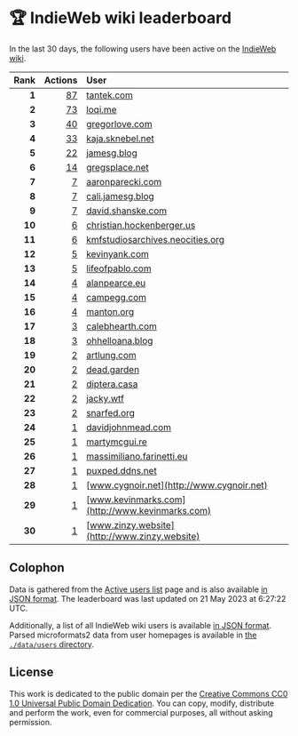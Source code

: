 # 🏆 IndieWeb wiki leaderboard

In the last 30 days, the following users have been active on the [IndieWeb wiki](https://indieweb.org).

| Rank | Actions | User |
|-----:|--------:|:-----|
| **1** | [87](https://indieweb.org/Special:Contributions/Tantek.com) | [tantek.com](http://tantek.com) |
| **2** | [73](https://indieweb.org/Special:Contributions/Loqi.me) | [loqi.me](http://loqi.me) |
| **3** | [40](https://indieweb.org/Special:Contributions/Gregorlove.com) | [gregorlove.com](http://gregorlove.com) |
| **4** | [33](https://indieweb.org/Special:Contributions/Kaja.sknebel.net) | [kaja.sknebel.net](http://kaja.sknebel.net) |
| **5** | [22](https://indieweb.org/Special:Contributions/Jamesg.blog) | [jamesg.blog](http://jamesg.blog) |
| **6** | [14](https://indieweb.org/Special:Contributions/Gregsplace.net) | [gregsplace.net](http://gregsplace.net) |
| **7** | [7](https://indieweb.org/Special:Contributions/Aaronparecki.com) | [aaronparecki.com](http://aaronparecki.com) |
| **8** | [7](https://indieweb.org/Special:Contributions/Cali.jamesg.blog) | [cali.jamesg.blog](http://cali.jamesg.blog) |
| **9** | [7](https://indieweb.org/Special:Contributions/David.shanske.com) | [david.shanske.com](http://david.shanske.com) |
| **10** | [6](https://indieweb.org/Special:Contributions/Christian.hockenberger.us) | [christian.hockenberger.us](http://christian.hockenberger.us) |
| **11** | [6](https://indieweb.org/Special:Contributions/Kmfstudiosarchives.neocities.org) | [kmfstudiosarchives.neocities.org](http://kmfstudiosarchives.neocities.org) |
| **12** | [5](https://indieweb.org/Special:Contributions/Kevinyank.com) | [kevinyank.com](http://kevinyank.com) |
| **13** | [5](https://indieweb.org/Special:Contributions/Lifeofpablo.com) | [lifeofpablo.com](http://lifeofpablo.com) |
| **14** | [4](https://indieweb.org/Special:Contributions/Alanpearce.eu) | [alanpearce.eu](http://alanpearce.eu) |
| **15** | [4](https://indieweb.org/Special:Contributions/Campegg.com) | [campegg.com](http://campegg.com) |
| **16** | [4](https://indieweb.org/Special:Contributions/Manton.org) | [manton.org](http://manton.org) |
| **17** | [3](https://indieweb.org/Special:Contributions/Calebhearth.com) | [calebhearth.com](http://calebhearth.com) |
| **18** | [3](https://indieweb.org/Special:Contributions/Ohhelloana.blog) | [ohhelloana.blog](http://ohhelloana.blog) |
| **19** | [2](https://indieweb.org/Special:Contributions/Artlung.com) | [artlung.com](http://artlung.com) |
| **20** | [2](https://indieweb.org/Special:Contributions/Dead.garden) | [dead.garden](http://dead.garden) |
| **21** | [2](https://indieweb.org/Special:Contributions/Diptera.casa) | [diptera.casa](http://diptera.casa) |
| **22** | [2](https://indieweb.org/Special:Contributions/Jacky.wtf) | [jacky.wtf](http://jacky.wtf) |
| **23** | [2](https://indieweb.org/Special:Contributions/Snarfed.org) | [snarfed.org](http://snarfed.org) |
| **24** | [1](https://indieweb.org/Special:Contributions/Davidjohnmead.com) | [davidjohnmead.com](http://davidjohnmead.com) |
| **25** | [1](https://indieweb.org/Special:Contributions/Martymcgui.re) | [martymcgui.re](http://martymcgui.re) |
| **26** | [1](https://indieweb.org/Special:Contributions/Massimiliano.farinetti.eu) | [massimiliano.farinetti.eu](http://massimiliano.farinetti.eu) |
| **27** | [1](https://indieweb.org/Special:Contributions/Puxped.ddns.net) | [puxped.ddns.net](http://puxped.ddns.net) |
| **28** | [1](https://indieweb.org/Special:Contributions/Www.cygnoir.net) | [www.cygnoir.net](http://www.cygnoir.net) |
| **29** | [1](https://indieweb.org/Special:Contributions/Www.kevinmarks.com) | [www.kevinmarks.com](http://www.kevinmarks.com) |
| **30** | [1](https://indieweb.org/Special:Contributions/Www.zinzy.website) | [www.zinzy.website](http://www.zinzy.website) |


## Colophon

Data is gathered from the [Active users list](https://indieweb.org/Special:ActiveUsers) page and is also available [in JSON format](https://github.com/jgarber623/indieweb-wiki-leaderboard/blob/main/data/leaderboard.json). The leaderboard was last updated on 21 May 2023 at 6:27:22 UTC.

Additionally, a list of all IndieWeb wiki users is available [in JSON format](https://github.com/jgarber623/indieweb-wiki-leaderboard/blob/main/data/users.json). Parsed microformats2 data from user homepages is available in [the `./data/users` directory](https://github.com/jgarber623/indieweb-wiki-leaderboard/blob/main/data/users).

## License

This work is dedicated to the public domain per the [Creative Commons CC0 1.0 Universal Public Domain Dedication](https://creativecommons.org/publicdomain/zero/1.0/). You can copy, modify, distribute and perform the work, even for commercial purposes, all without asking permission.
